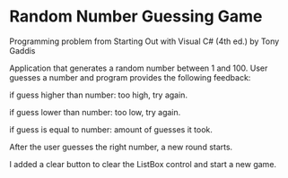 # Random Number Guessing Game

Programming problem from Starting Out with Visual C# (4th ed.) by Tony Gaddis

Application that generates a random number between 1 and 100.  User guesses a number
and program provides the following feedback:

  if guess higher than number: too high, try again.
  
  if guess lower than number: too low, try again.
  
  if guess is equal to number: amount of guesses it took.

After the user guesses the right number, a new round starts.

I added a clear button to clear the ListBox control and start a new game.
